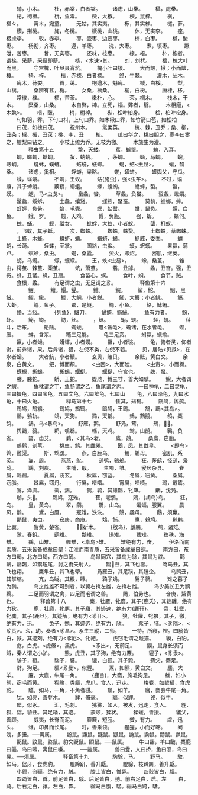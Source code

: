 <!-- { "loadSidebar": true } -->
　　辅，小木。
　　杜，赤棠，白者棠。
　　诸虑，山櫐。
　　欇，虎櫐。
　　杞，枸檵。
　　杬，鱼毒。
　　檓，大椒。
　　楰，鼠梓。
　　枫，欇々。
　　寓木，宛童。
　　无姑，其实夷。
　　栎，其实梂。
　　檖，萝。
　　楔，荆桃。
　　旄，冬桃。
　　榹桃，山桃。
　　休，无实李。
　　痤，椄虑李。
　　驳，赤李。
　　枣，壶枣、边要枣。
　　櫅，白枣。
　　樲，酸枣。
　　杨彻，齐枣。
　　遵，羊枣。
　　洗，大枣。
　　煮，填枣。
　　蹶泄，苦枣。
　　皙，无实枣。
　　还味，棯枣。
　　榇，梧。
　　朴，枹者。谓榇，采薪，采薪即薪。
　　棪，<木速>其。
　　刘，刘杙。
　　櫰，槐大叶而黑。
　　守宫槐，叶昼聂宵炕。
　　槐小叶曰榎。
　　大而皵，楸；小而皵，榎。
　　椅，梓。
　　桋，赤栜，白者栜。
　　终，牛棘。
　　灌木，丛木。
　　瘣木，苻娄。
　　蕡，蔼。
　　枹遒木，魁瘣。
　　棫，白桵。
　　梨，山樆。
　　桑辨有葚，栀。
　　女桑，桋桑。
　　榆，白枌。
　　唐棣，栘。
　　常棣，棣。
　　槚，苦荼。
　　樕朴，心。
　　荣，桐木。
　　栈木，干木。
　　檿桑，山桑。
　　木自弊，柛。立死，椔。弊者，翳。
　　木相磨，<木埶>。
　　棤，皵。
　　梢，梢棹。
　　枞，松叶柏身。
　　桧，柏叶松身。
　　句如羽，乔，下句曰朻，上句曰乔。如木楸曰乔，如竹箭曰苞，如松柏
　　曰茂，如槐曰茂。
　　祝州木。
　　髦柔英。
　　槐、棘，丑乔；桑、柳，丑条；椒、榝，丑莍；桃、李，丑
　　核。
　　瓜曰华之，桃曰胆之，枣李曰疐之，樝梨曰钻之。
　　小枝上缭为乔。无枝为檄。
　　木族生为灌。
　　
　　释虫第十五
　　
　　螜，天蝼。
　　蜚，蠦蜰。
　　螾，入耳。
　　蜩，螂蜩，螗蜩。
　　蚻，蜻蜻。
　　，茅蜩。
　　蝒，马蜩。
　　蜺，寒蜩。
　　蜓蚞，螇螰。
　　蛣蜣，蜣螂。
　　蝎，蛣<虫屈>。
　　蠰，齧桑。
　　诸虑，奚相。
　　蜉蝣，渠略。
　　蛂，蟥蛢。
　　蠸舆父，守瓜。
　　蝚，蛖蝼。
　　不蜩，王蚥。
　　蛄{施虫}，强<虫芊>。
　　不过，蟷蠰，其子蜱蛸。
　　蒺藜，蝍蛆。
　　蝝，蝮蜪。
　　蟋蟀，蛩。
　　蟼，蟆。
　　螁，马<虫戋>。
　　蛗螽，蠜。
　　草螽，负蠜。
　　蜤螽，蜙蝑。
　　蟿螽，螇蚸。
　　土螽，蠰谿。
　　螼蚓，蜸蚕。
　　莫貈，螳螂，蛑。
　　虰蛵，负劳。
　　蜭，毛蠹。
　　蟔，蛅蟴。
　　蟠，鼠负。
　　蟫，白鱼。
　　蛾，罗。
　　螒，天鸡。
　　傅，负版。
　　强，蚚。
　　，螪何。
　　螝，蛹。
　　蚬，缢女。
　　蚍蜉，大蚁，小者蚁。
　　蠪，朾蚁。
　　，飞蚁，其子蚳。
　　次，蜘蛛。
　　蜘蛛，蛛蝥。
　　土蜘蛛，草蜘蛛。
　　土蜂，木蜂。
　　蟦蛴，螬。
　　蝤蛴，蝎。
　　蛜威，委黍。
　　蟰蛸，长踦。
　　蛭蝚，至掌。
　　国貉，虫蚃。
　　蠖，蚇蠖。
　　果臝，蒲卢。
　　螟蛉，桑虫。
　　蝎，桑蠹。
　　荧火，即炤。
　　密肌，继英。
　　蚅，乌蠋。
　　蠓，蠛蠓。
　　王，蛈<虫易>。
　　蟓，桑茧。
　　雔由，樗茧、棘茧、栾茧。
　　蚢，萧茧。
　　翥，丑鏬。
　　螽，丑奋。强，丑捋。蜂，丑螸。蝇，丑扇。
　　食苗心，螟。
　　食叶，蟘。
　　食节，贼。
　　食根，蟊。
　　有足谓之虫，无足谓之豸。
　　
　　释鱼第十六
　　
　　鲤。
　　鳣。鰋。鳀。
　　鳢。
　　鲩。
　　鲨，鮀。
　　鮂，黑鰦。
　　鳛，鳅。
　　鲣，大鮦，小者鮵。
　　魾，大鳠；小者鮡。
　　鰝，大虾。
　　鲲，鱼子。
　　鱀，是鱁。
　　鱦，小鱼。
　　鮥，鮛鲔。
　　鯦，当魱。
　　{列鱼}，鱴刀。
　　鱊鮬，鳜鯞。
　　鱼有力者。
　　魵，虾。
　　鮅，鳟。
　　鲂，魾。
　　，鯠。
　　蜎，蠉。
　　蛭，虮。
　　科斗，活东。
　　魁陆。
　　蜪蚅。
　　鼁<酋黾>，蟾诸，在水者黾。
　　蜌，螷。
　　蚌，含浆。
　　鼈三足能。
　　龟三足贲。
　　蚹蠃，螔蝓。
　　蠃，小者蜬。
　　螖蠌，小者蟧。
　　蜃，小者珧。
　　龟，俯者灵，仰者谢，前弇诸，果，后弇诸，猎，左倪不类，右倪不若。
　　贝，居陆<贝猋>，在水者蜬。
　　大者魧，小者鰿。
　　玄贝，贻贝。
　　余貾，黄白文。
　　余泉，白黄文。
　　蚆，博而頯。
　　<虫困>，大而险。
　　<虫责>，小而橢。
　　蝾螈，蜥蜴。
　　蜥蜴，蝘蜓。
　　蝘蜓，守宫也。
　　镻，蝁。
　　螣，螣蛇。
　　蟒，王蛇。
　　蝮虺，博三寸，首大如擘。
　　鲵，大者谓之鰕。
　　鱼枕谓之丁，鱼肠谓之乙，鱼尾谓之丙。
　　一曰神龟，二曰灵龟，三曰摄龟，四曰宝龟，五曰文龟，六曰筮龟，七曰山
　　龟，八曰泽龟，九曰水龟，十曰火龟。
　　
　　释鸟第十七
　　
　　隹其，鳺鴀。
　　鶌鸠，鹘鸼。
　　鸤鸠，鴶鵴。
　　鷑鸠，鵧鷑。
　　鴡鸠，王鴡。
　　鵅，鵋<其鸟>。
　　鶅，鵵轨。
　　鴗，天狗。
　　鹨，天鸙。
　　鵱，鷜鹅。
　　鸧，麋鸹。
　　鵅，乌<暴鸟>。
　　舒雁，鹅。
　　舒凫，鹜。
　　鳽，。
　　舆鵛，鷋。
　　鹈，鴮鸅。
　　鶾，天鸡。
　　鸴，山鹊。
　　鷣，负雀。
　　齧，齿艾。
　　鶨，<其鸟>老。
　　鳸，鴳。
　　桑鳸，窃脂。
　　鳭鹩，剖苇。
　　桃虫，鹪。其雌鴱。
　　鶠，凤。其雌皇。
　　<即鸟>鸰，雝渠。
　　斯，鹎鶋。
　　燕，白脰乌。
　　鴽，鴾母。
　　密肌，系英。
　　巂，周。
　　燕燕，鳦。
　　鸱鸮，鸋鴂。
　　狂，茅鸱，怪鸱，枭鸱。
　　鶛，刘疾。
　　生哺，鷇。
　　生噣，雏。
　　爰居杂县。
　　春鳸，鳻鶞。
　　夏鳸，窃玄。
　　秋鳸，窃蓝。
　　冬鳸，窃黄。
　　桑鳸，窃脂。
　　棘鳸，窃丹。
　　行鳸，唶唶。
　　宵鳸，啧啧。
　　鴔，戴鵀。
　　鶭，泽虞。
　　鹚，鷧。
　　鹩，鹑，其雄鶛，牝庳。
　　鸍，沈凫。
　　鴢，头。
　　鵽鸠，寇雉。
　　萑，老鵵。
　　鶟，{胡鸟}鸟。
　　狂，鸟。
　　皇，黄鸟。
　　翠，鹬。
　　鸀，山乌。
　　蝙蝠，服翼。
　　晨风，鹯。
　　鸉，白鷢。
　　寇雉，泆泆。
　　鷏，蟁母。
　　鷉，须鸁。
　　鼯鼠，夷由。
　　仓庚，商庚。
　　鴩，餔。
　　鹰，鶆鸠。
　　鹣鹣，比翼。
　　鵹黄，楚雀。
　　，斫木。
　　{敫鸟}，鶶鷵。
　　鸬，诸雉。
　　鹭，春鉏。
　　鹞雉。
　　鷮雉。
　　鳪雉。
　　鷩雉。
　　秩秩，海雉。
　　鸐，山雉。
　　雗雉，<卓鸟>雉。
　　雉绝有力，奋。
　　伊洛而南素质，五采皆备成章曰翚；江淮而南青质，五采皆备成章曰鹞。
　　南方曰，东方曰鶅，北方曰鵗，西方曰鷷。
　　鸟鼠同穴，其鸟为鵌，其鼠为鼵。
　　鹳鷒，鶝鶔，如鹊短尾，射之衔矢射人。
　　鹊丑，其飞也翪。
　　鸢乌丑，其飞也翔。
　　鹰隼丑，其飞也翚。
　　凫雁丑，其足蹼，其踵企。
　　乌鹊丑，其掌缩。
　　亢，鸟咙。其粻，嗉。
　　鹑子鳼。
　　鴽子鸋。
　　雉之暮子为鹨。
　　鸟之雌雄不可别者，以翼右掩左雄，左掩右雌。
　　鸟少美长丑为鹠鷅。
　　二足而羽谓之禽，四足而毛谓之兽。
　　鵙，伯劳也。
　　仓庚，黧黄也。
　　
　　释兽第十八
　　
　　麋，牡麔，牝麎，其子{鹿夭}，其迹躔，绝有力狄。
　　鹿，牡麚，牝麀，其子麛，其迹速，绝有力{鹿幵}。
　　麕，牡麌，牝麜，其子{鹿旦}，其迹解，绝有力<豸幵>。
　　狼，牡貛，牝狼，其子，獥，绝有力，迅。
　　兔子，嬎，其迹迒，绝有力，欣。
　　豕子，猪。<豸隋>，<豸贲>。幺，幼。奏者<豸昷>。豕生三豵，二师，
　　一特。所寝，橧。四豴皆白，豥。其迹刻，绝有力<豕厄>。牝豝。
　　虎窃毛谓之虦猫。
　　貘，白豹。
　　甝，白虎。<虎儵>，黑虎。
　　<豕出>，无前足。
　　鼳，鼠身长须而贼，秦人谓之小驴。
　　熊，虎丑，其子狗，绝有力麙。
　　貍子，<豸隶>。
　　貈子，貆。
　　貒子，貗。
　　貔，白狐。其子豰。
　　麝父，麕足。
　　豺，狗足。
　　貙<豸曼>，似貍。
　　罴，如熊，黄白文。
　　麢，大羊。
　　麠，大麃，牛尾一角。
　　{鹿旨}，大麕，旄毛狗足。
　　魋，如小熊，窃毛而黄。
　　猰貐，类貙，虎爪，食人，迅走。
　　狻麑，如虦猫，食虎豹。
　　驨，如马，一角，不角者骐。
　　羱，如羊。
　　麐，麕身牛尾一角。
　　犹，如麂，善登木。
　　貄，脩毫。
　　貙，似貍。
　　兕，似牛。
　　犀，似豕。
　　汇，毛刺。
　　狒狒，如人，被发，迅走，食人。
　　貍、狐、貒，貈丑。其足蹯，其迹。
　　蒙颂，猱状。
　　猱蝯，善援。
　　貜父，善顾。
　　威夷，长脊而泥。
　　麔麚，短脰。
　　贙，有力。
　　豦，迅头。
　　蜼，卬鼻而长尾。
　　时，善乘领。
　　猩猩，小而好啼。
　　阙洩，多狃。──寓属。
　　鼢鼠。鼸鼠。鼷鼠。鼶鼠。鼬鼠。鼩鼠。鼭鼠。鼣鼠。
　　鼫鼠。鼤鼠。鼨鼠。豹文鼮鼠。鼰鼠。──鼠属。
　　牛曰齝，羊曰齥，麋鹿曰齸，鸟曰嗉，寓鼠曰嗛。
　　──齸属。
　　兽曰釁，人曰挢，鱼曰须，鸟曰狊。──须属。
　　
　　释畜第十九
　　
　　騊駼，马。
　　野马。
　　駮，如马。倨牙，食虎豹。
　　騉蹄趼，善升甗。
　　騉駼，枝蹄趼，善升甗。
　　小领，盗骊。绝有力，駥。
　　膝上皆白，惟馵。
　　四骹皆白，驓。
　　四蹢皆白，首。前足皆白，騱。后足皆白，翑。前右足白，启。左
　　白，踦。后右足白，骧。左白，馵。
　　骝马白腹，騵。骊马白跨，驈。
